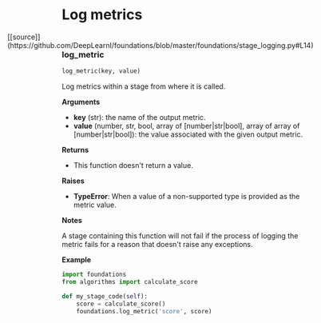 <h1>Log metrics</h1>
<span style="float:right;">[[source]](https://github.com/DeepLearnI/foundations/blob/master/foundations/stage_logging.py#L14)</span>

### log_metric


```python
log_metric(key, value)
```



Log metrics within a stage from where it is called.

__Arguments__

- __key__ (str): the name of the output metric.
- __value__ (number, str, bool, array of [number|str|bool], array of array of [number|str|bool]): the value associated with the given output metric.

__Returns__

- This function doesn't return a value.

__Raises__

- __TypeError__: When a value of a non-supported type is provided as the metric value.

__Notes__

A stage containing this function will not fail if the process of logging the metric fails for a
reason that doesn't raise any exceptions.

__Example__

```python
import foundations
from algorithms import calculate_score

def my_stage_code(self):
    score = calculate_score()
    foundations.log_metric('score', score)
```


